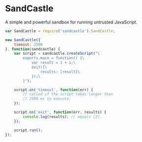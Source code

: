 SandCastle
==========

A simple and powerful sandbox for running untrusted JavaScript.

```javascript
var SandCastle = require('sandcastle').SandCastle;

new SandCastle({
    timeout: 2500
}, function(sandcastle) {
    var script = sandcastle.createScript("\
        exports.main = function() {\
            var result = 1 + 1;\
            exit({\
                results: [result]\
            });\
        }");

    script.on('timeout', function(err) {
        // called if the script takes longer than
        // 2500 ms to execute. 
    });

    script.on('exit', function(err, results) {
        console.log(results); // equals [2].
    });

    script.run();
});
```
